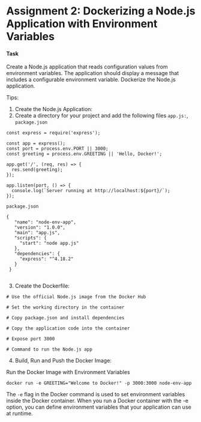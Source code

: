 # Assignment 2: Dockerizing a Node.js Application with Environment Variables

#### Task
Create a Node.js application that reads configuration values from environment variables. The application should display a message that includes a configurable environment variable. Dockerize the Node.js application.

Tips: 
1. Create the Node.js Application:
2. Create a directory for your project and add the following files `app.js:`, `package.json`

```
const express = require('express');

const app = express();
const port = process.env.PORT || 3000;
const greeting = process.env.GREETING || 'Hello, Docker!';

app.get('/', (req, res) => {
  res.send(greeting);
});

app.listen(port, () => {
  console.log(`Server running at http://localhost:${port}/`);
});

```
 `package.json`

 ```
{
    "name": "node-env-app",
    "version": "1.0.0",
    "main": "app.js",
    "scripts": {
      "start": "node app.js"
    },
    "dependencies": {
      "express": "^4.18.2"
    }
  }
  
 ```

3. Create the Dockerfile:
```
# Use the official Node.js image from the Docker Hub

# Set the working directory in the container

# Copy package.json and install dependencies

# Copy the application code into the container

# Expose port 3000

# Command to run the Node.js app

```

4. Build, Run and Push the Docker Image:

Run the Docker Image with Environment Variables

```docker run -e GREETING="Welcome to Docker!" -p 3000:3000 node-env-app```

The `-e` flag in the Docker command is used to set environment variables inside the Docker container. When you run a Docker container with the -e option, you can define environment variables that your application can use at runtime.








